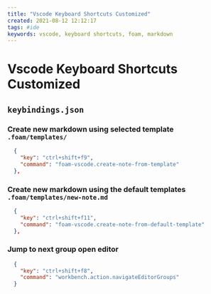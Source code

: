 ```yaml
---
title: "Vscode Keyboard Shortcuts Customized"
created: 2021-08-12 12:12:17
tags: #ide
keywords: vscode, keyboard shortcuts, foam, markdown
---
```


# Vscode Keyboard Shortcuts Customized

## `keybindings.json`

### Create new markdown using selected template `.foam/templates/`

```json
  {
    "key": "ctrl+shift+f9",
    "command": "foam-vscode.create-note-from-template"
  },
```

### Create new markdown using the default templates `.foam/templates/new-note.md`

```json
  {
    "key": "ctrl+shift+f11",
    "command": "foam-vscode.create-note-from-default-template"
  },
```

### Jump to next group open editor

```json
  {
    "key": "ctrl+shift+f8",
    "command": "workbench.action.navigateEditorGroups"
  }
```
